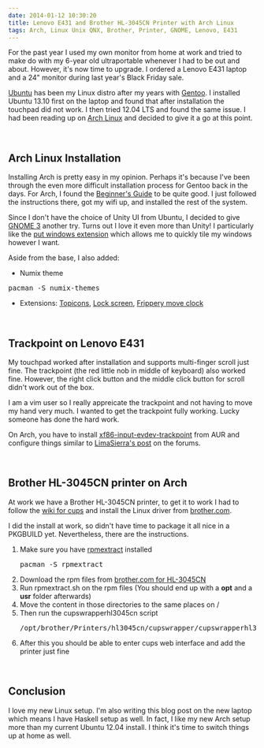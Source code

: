 ```yaml
---
date: 2014-01-12 10:30:20
title: Lenovo E431 and Brother HL-3045CN Printer with Arch Linux
tags: Arch, Linux Unix QNX, Brother, Printer, GNOME, Lenovo, E431
---
```

For the past year I used my own monitor from home at work and tried to make
do with my 6-year old ultraportable whenever I had to be out and about. However,
it's now time to upgrade. I ordered a Lenovo E431 laptop and a 24" monitor
during last year's Black Friday sale.

[Ubuntu][4] has been my Linux distro after my years with [Gentoo][3]. I
installed Ubuntu 13.10 first on the laptop and found that after installation the
touchpad did not work. I then tried 12.04 LTS and found the same issue. I had
been reading up on [Arch Linux][2] and decided to give it a go at this point.

<br>

## **Arch Linux Installation**

Installing Arch is pretty easy in my opinion. Perhaps it's because I've been
through the even more difficult installation process for Gentoo back in the
days. For Arch, I found the [Beginner's Guide][5] to be quite good. I just
followed the instructions there, got my wifi up, and installed the rest of the
system.

Since I don't have the choice of Unity UI from Ubuntu, I decided to give [GNOME
3][6] another try. Turns out I love it even more than Unity! I particularly like
the [put windows extension][7] which allows me to quickly tile my windows
however I want.

Aside from the base, I also added:

- Numix theme

<pre class="brush:bash">
pacman -S numix-themes
</pre>

- Extensions: [Topicons][10], [Lock screen][9], [Frippery move clock][8]

<br>

## **Trackpoint on Lenovo E431**

My touchpad worked after installation and supports multi-finger scroll just
fine. The trackpoint (the red little nob in middle of keyboard) also worked
fine. However, the right click button and the middle click button for scroll
didn't work out of the box.

I am a vim user so I really appreicate the trackpoint and not having to move my
hand very much. I wanted to get the trackpoint fully working. Lucky someone has
done the hard work.

On Arch, you have to install [xf86-input-evdev-trackpoint][11] from AUR and
configure things similar to [LimaSierra's post][12] on the forums.

<br>

## **Brother HL-3045CN printer on Arch**

At work we have a Brother HL-3045CN printer, to get it to work I had to follow
the [wiki for cups][13] and install the Linux driver from [brother.com][1].

I did the install at work, so didn't have time to package it all nice in a
PKGBUILD yet. Nevertheless, there are the instructions.

1. Make sure you have [rpmextract][14] installed
   <pre class="brush:bash">
   pacman -S rpmextract
   </pre>
1. Download the rpm files from [brother.com for HL-3045CN][1]
1. Run rpmextract.sh on the rpm files
   (You should end up with a **opt** and a **usr** folder afterwards)
1. Move the content in those directories to the same places on /
1. Then run the cupswrapperhl3045cn script
   <pre class="brush:bash">
   /opt/brother/Printers/hl3045cn/cupswrapper/cupswrapperhl3045cn
   </pre>
1. After this you should be able to enter cups web interface and add the printer
   just fine

<br>

## **Conclusion**

I love my new Linux setup. I'm also writing this blog post on the new laptop
which means I have Haskell setup as well. In fact, I like my new Arch setup more
than my current Ubuntu 12.04 install. I think it's time to switch things up at
home as well.

  [1]: http://welcome.solutions.brother.com/bsc/public_s/id/linux/en/download_prn.html
  [2]: https://www.archlinux.org
  [3]: http://www.gentoo.org
  [4]: http://www.ubuntu.com
  [5]: https://wiki.archlinux.org/index.php/Beginners%27_Guide
  [6]: https://www.gnome.org
  [7]: https://extensions.gnome.org/extension/39/put-windows/
  [8]: https://extensions.gnome.org/extension/2/move-clock/
  [9]: https://extensions.gnome.org/extension/83/lock-screen/
  [10]: https://extensions.gnome.org/extension/495/topicons/
  [11]: https://aur.archlinux.org/packages/xf86-input-evdev-trackpoint/
  [12]: https://bbs.archlinux.org/viewtopic.php?pid=1359488#p1359488
  [13]: https://wiki.archlinux.org/index.php/Cups
  [14]: https://www.archlinux.org/packages/extra/any/rpmextract/
  [15]: https://aur.archlinux.org/packages/haskell-platform/

